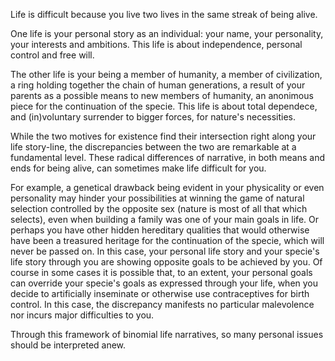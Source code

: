 Life is difficult because you live two lives in the same streak of being alive.

One life is your personal story as an individual: your name, your personality, your interests and ambitions.
This life is about independence, personal control and free will.

The other life is your being a member of humanity, a member of civilization, a ring holding together the chain of human generations, a result of your parents as a possible means to new members of humanity, an anonimous piece for the continuation of the specie.
This life is about total dependece, and (in)voluntary surrender to bigger forces, for nature's necessities.

While the two motives for existence find their intersection right along your life story-line, the discrepancies between the two are remarkable at a fundamental level.
These radical differences of narrative, in both means and ends for being alive, can sometimes make life difficult for you.

For example, a genetical drawback being evident in your physicality or even personality may hinder your possibilities at winning the game of natural selection controlled by the opposite sex (nature is most of all that which selects), even when building a family was one of your main goals in life.
Or perhaps you have other hidden hereditary qualities that would otherwise have been a treasured heritage for the continuation of the specie, which will never be passed on.
In this case, your personal life story and your specie's life story through you are showing opposite goals to be achieved by you.
Of course in some cases it is possible that, to an extent, your personal goals can override your specie's goals as expressed through your life, when you decide to artificially inseminate or otherwise use contraceptives for birth control.
In this case, the discrepancy manifests no particular malevolence nor incurs major difficulties to you.

Through this framework of binomial life narratives, so many personal issues should be interpreted anew.

